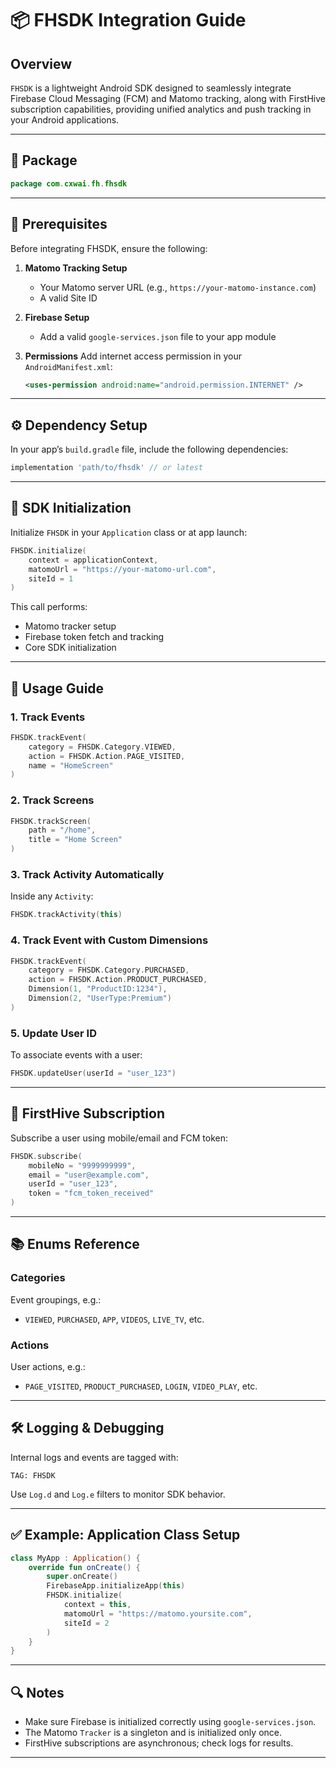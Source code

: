 # 📦 FHSDK Integration Guide

## Overview

`FHSDK` is a lightweight Android SDK designed to seamlessly integrate Firebase Cloud Messaging (FCM) and Matomo tracking, along with FirstHive subscription capabilities, providing unified analytics and push tracking in your Android applications.

---

## 📁 Package

```kotlin
package com.cxwai.fh.fhsdk
```

---

## 🔧 Prerequisites

Before integrating FHSDK, ensure the following:

1. **Matomo Tracking Setup**
   - Your Matomo server URL (e.g., `https://your-matomo-instance.com`)
   - A valid Site ID

2. **Firebase Setup**
   - Add a valid `google-services.json` file to your app module

3. **Permissions**
   Add internet access permission in your `AndroidManifest.xml`:

   ```xml
   <uses-permission android:name="android.permission.INTERNET" />
   ```

---

## ⚙️ Dependency Setup

In your app’s `build.gradle` file, include the following dependencies:

```groovy
implementation 'path/to/fhsdk' // or latest
```

---

## 🔌 SDK Initialization

Initialize `FHSDK` in your `Application` class or at app launch:

```kotlin
FHSDK.initialize(
    context = applicationContext,
    matomoUrl = "https://your-matomo-url.com",
    siteId = 1
)
```

This call performs:

- Matomo tracker setup  
- Firebase token fetch and tracking  
- Core SDK initialization

---

## 🚀 Usage Guide

### 1. Track Events

```kotlin
FHSDK.trackEvent(
    category = FHSDK.Category.VIEWED,
    action = FHSDK.Action.PAGE_VISITED,
    name = "HomeScreen"
)
```

### 2. Track Screens

```kotlin
FHSDK.trackScreen(
    path = "/home",
    title = "Home Screen"
)
```

### 3. Track Activity Automatically

Inside any `Activity`:

```kotlin
FHSDK.trackActivity(this)
```

### 4. Track Event with Custom Dimensions

```kotlin
FHSDK.trackEvent(
    category = FHSDK.Category.PURCHASED,
    action = FHSDK.Action.PRODUCT_PURCHASED,
    Dimension(1, "ProductID:1234"),
    Dimension(2, "UserType:Premium")
)
```

### 5. Update User ID

To associate events with a user:

```kotlin
FHSDK.updateUser(userId = "user_123")
```

---

## 🔔 FirstHive Subscription

Subscribe a user using mobile/email and FCM token:

```kotlin
FHSDK.subscribe(
    mobileNo = "9999999999",
    email = "user@example.com",
    userId = "user_123",
    token = "fcm_token_received"
)
```

---

## 📚 Enums Reference

### Categories

Event groupings, e.g.:

- `VIEWED`, `PURCHASED`, `APP`, `VIDEOS`, `LIVE_TV`, etc.

### Actions

User actions, e.g.:

- `PAGE_VISITED`, `PRODUCT_PURCHASED`, `LOGIN`, `VIDEO_PLAY`, etc.

---

## 🛠 Logging & Debugging

Internal logs and events are tagged with:

```
TAG: FHSDK
```

Use `Log.d` and `Log.e` filters to monitor SDK behavior.

---

## ✅ Example: Application Class Setup

```kotlin
class MyApp : Application() {
    override fun onCreate() {
        super.onCreate()
        FirebaseApp.initializeApp(this)
        FHSDK.initialize(
            context = this,
            matomoUrl = "https://matomo.yoursite.com",
            siteId = 2
        )
    }
}
```

---

## 🔍 Notes

- Make sure Firebase is initialized correctly using `google-services.json`.
- The Matomo `Tracker` is a singleton and is initialized only once.
- FirstHive subscriptions are asynchronous; check logs for results.

---


